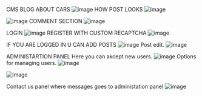 CMS BLOG ABOUT CARS
![image](https://github.com/user-attachments/assets/c0f26f19-386f-4638-98b8-4c25b436aa01)
HOW POST LOOKS
![image](https://github.com/user-attachments/assets/a8ff0d0c-a14d-4b50-ba7b-4286fc8552c9)

![image](https://github.com/user-attachments/assets/7c397628-5f4c-4cde-a8af-d93bb8da5a94)
COMMENT SECTION
![image](https://github.com/user-attachments/assets/f1b3a16b-8f35-4e90-b369-144de47d9e0f)

LOGIN
![image](https://github.com/user-attachments/assets/a7c6283b-1e6d-4a70-967a-d3c5f67da60e)
REGISTER WITH CUSTOM RECAPTCHA
![image](https://github.com/user-attachments/assets/bcd5a6be-5fbf-43b5-97fa-38430d07d675)

IF YOU ARE LOGGED IN 
U CAN ADD POSTS
![image](https://github.com/user-attachments/assets/25d5e03f-0aac-4495-ad7b-87f991129442)
Post edit.
![image](https://github.com/user-attachments/assets/6ef214ef-1195-4a9d-bdbc-7bd75071f747)



ADMINISTARTION PANEL
Here you can akcept new users.
![image](https://github.com/user-attachments/assets/72a42798-bf45-47e6-a954-0e2512c4f71e)
Options for managing users.
![image](https://github.com/user-attachments/assets/5cbf31d7-249f-4fe9-bd99-5ae33b76b86b)

![image](https://github.com/user-attachments/assets/511ee143-6e5c-4602-8dd6-8ce082a6f388)

Contact us panel where messages goes to administation panel 
![image](https://github.com/user-attachments/assets/3834a6ac-25e2-43ee-825b-d93be3ff12c0)
